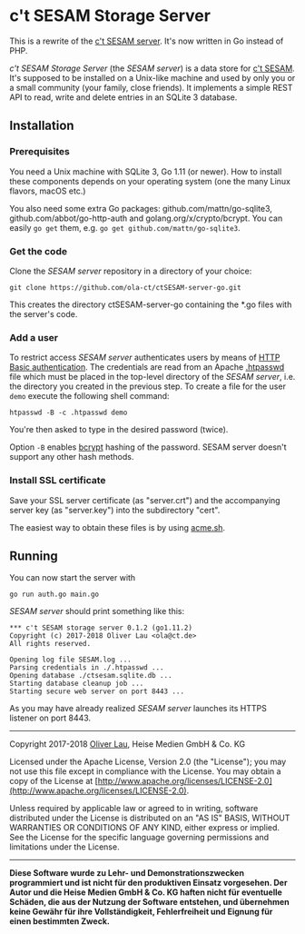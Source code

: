 # c't SESAM Storage Server

This is a rewrite of the [c't SESAM server](https://github.com/ola-ct/ctSESAM-server). It's now written in Go instead of PHP.

_c't SESAM Storage Server_ (the _SESAM server_) is a data store for [c't SESAM](https://github.com/ola-ct/Qt-SESAM). It's supposed to be installed on a Unix-like machine and used by only you or a small community (your family, close friends). It implements a simple REST API to read, write and delete entries in an SQLite 3 database.

## Installation

### Prerequisites

You need a Unix machine with SQLite 3, Go 1.11 (or newer). How to install these components depends on your operating system (one the many Linux flavors, macOS etc.)

You also need some extra Go packages: github.com/mattn/go-sqlite3, github.com/abbot/go-http-auth and golang.org/x/crypto/bcrypt. You can easily `go get` them, e.g. `go get github.com/mattn/go-sqlite3`.

### Get the code

Clone the _SESAM server_ repository in a directory of your choice:

```
git clone https://github.com/ola-ct/ctSESAM-server-go.git
```

This creates the directory ctSESAM-server-go containing the &ast;.go files with the server's code.

### Add a user

To restrict access _SESAM server_ authenticates users by means of [HTTP Basic authentication](https://en.wikipedia.org/wiki/Basic_access_authentication). The credentials are read from an Apache [.htpasswd](https://en.wikipedia.org/wiki/.htpasswd) file which must be placed in the top-level directory of the _SESAM server_, i.e. the directory you created in the previous step. To create a file for the user `demo` execute the following shell command:

```
htpasswd -B -c .htpasswd demo
```

You're then asked to type in the desired password (twice).

Option `-B` enables [bcrypt](https://en.wikipedia.org/wiki/Bcrypt) hashing of the password. SESAM server doesn't support any other hash methods.

### Install SSL certificate

Save your SSL server certificate (as "server.crt") and the accompanying server key (as "server.key") into the subdirectory "cert".

The easiest way to obtain these files is by using [acme.sh](https://github.com/Neilpang/acme.sh).

## Running

You can now start the server with

```
go run auth.go main.go
```

_SESAM server_ should print something like this:

```
*** c't SESAM storage server 0.1.2 (go1.11.2)
Copyright (c) 2017-2018 Oliver Lau <ola@ct.de>
All rights reserved.

Opening log file SESAM.log ...
Parsing credentials in ./.htpasswd ...
Opening database ./ctsesam.sqlite.db ...
Starting database cleanup job ...
Starting secure web server on port 8443 ...
```

As you may have already realized _SESAM server_ launches its HTTPS listener on port 8443.

---

Copyright 2017-2018 [Oliver Lau](mailto:ola@ct.de), Heise Medien GmbH & Co. KG

Licensed under the Apache License, Version 2.0 (the "License"); you may not use this file except in compliance with the License. You may obtain a copy of the License at [http://www.apache.org/licenses/LICENSE-2.0](http://www.apache.org/licenses/LICENSE-2.0).

Unless required by applicable law or agreed to in writing, software distributed under the License is distributed on an "AS IS" BASIS, WITHOUT WARRANTIES OR CONDITIONS OF ANY KIND, either express or implied. See the License for the specific language governing permissions and limitations under the License.

---

__Diese Software wurde zu Lehr- und Demonstrationszwecken programmiert und ist nicht für den produktiven Einsatz vorgesehen. Der Autor und die Heise Medien GmbH & Co. KG haften nicht für eventuelle Schäden, die aus der Nutzung der Software entstehen, und übernehmen keine Gewähr für ihre Vollständigkeit, Fehlerfreiheit und Eignung für einen bestimmten Zweck.__
